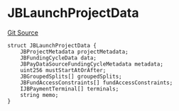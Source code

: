 # JBLaunchProjectData
[Git Source](https://github.com/jbx-protocol/juice-721-delegate/blob/2d5cc8b5e5fa5f9438288f074222da0ada454156/contracts/structs/JBLaunchProjectData.sol)


```solidity
struct JBLaunchProjectData {
    JBProjectMetadata projectMetadata;
    JBFundingCycleData data;
    JBPayDataSourceFundingCycleMetadata metadata;
    uint256 mustStartAtOrAfter;
    JBGroupedSplits[] groupedSplits;
    JBFundAccessConstraints[] fundAccessConstraints;
    IJBPaymentTerminal[] terminals;
    string memo;
}
```

